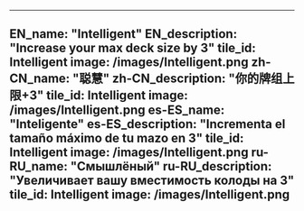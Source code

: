 ---

EN_name: "Intelligent"
EN_description: "Increase your max deck size by 3"
tile_id: Intelligent
image: /images/Intelligent.png
zh-CN_name: "聪慧"
zh-CN_description: "你的牌组上限+3"
tile_id: Intelligent
image: /images/Intelligent.png
es-ES_name: "Inteligente"
es-ES_description: "Incrementa el tamaño máximo de tu mazo en 3"
tile_id: Intelligent
image: /images/Intelligent.png
ru-RU_name: "Смышлёный"
ru-RU_description: "Увеличивает вашу вместимость колоды на 3"
tile_id: Intelligent
image: /images/Intelligent.png
---